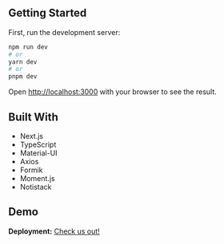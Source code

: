 ## Getting Started

First, run the development server:

```bash
npm run dev
# or
yarn dev
# or
pnpm dev
```

Open [http://localhost:3000](http://localhost:3000) with your browser to see the result.

## Built With

- Next.js
- TypeScript
- Material-UI
- Axios
- Formik
- Moment.js
- Notistack

## Demo

**Deployment:** [Check us out!](https://blogz-six.vercel.app/)
